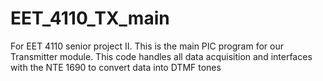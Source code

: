 # EET_4110_TX_main
For EET 4110 senior project II. This is the main PIC program for our Transmitter module. This code handles all data acquisition and interfaces with the NTE 1690 to convert data into DTMF tones
